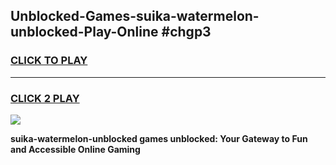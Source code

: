 
## Unblocked-Games-suika-watermelon-unblocked-Play-Online #chgp3
<h3>
<a href="https://news.freeplayer.one?title=suika-watermelon-unblocked&ref=3">CLICK TO PLAY</a></h3>
<hr>

<h3>
<a href="https://news.freeplayer.one?title=suika-watermelon-unblocked&ref=3">CLICK 2 PLAY</a>
  
</h3>

<a href="https://news.freeplayer.one?title=suika-watermelon-unblocked&ref=3"><img src="https://clearcache.store/games.png"></a>


**suika-watermelon-unblocked games unblocked: Your Gateway to Fun and Accessible Online Gaming**
